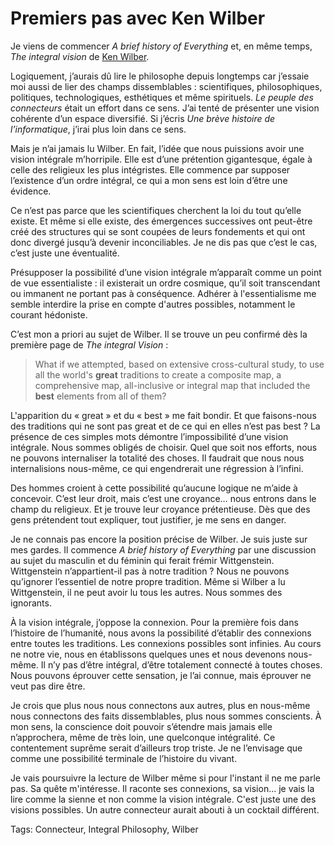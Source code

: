 # Premiers pas avec Ken Wilber

Je viens de commencer *A brief history of Everything* et, en même temps, *The integral vision* de [Ken Wilber](http://fr.wikipedia.org/wiki/Ken_Wilber).

Logiquement, j’aurais dû lire le philosophe depuis longtemps car j’essaie moi aussi de lier des champs dissemblables : scientifiques, philosophiques, politiques, technologiques, esthétiques et même spirituels. *Le peuple des connecteurs* était un effort dans ce sens. J’ai tenté de présenter une vision cohérente d’un espace diversifié. Si j’écris *Une brève histoire de l’informatique*, j’irai plus loin dans ce sens.

Mais je n’ai jamais lu Wilber. En fait, l’idée que nous puissions avoir une vision intégrale m’horripile. Elle est d’une prétention gigantesque, égale à celle des religieux les plus intégristes. Elle commence par supposer l’existence d’un ordre intégral, ce qui a mon sens est loin d’être une évidence.

Ce n’est pas parce que les scientifiques cherchent la loi du tout qu’elle existe. Et même si elle existe, des émergences successives ont peut-être créé des structures qui se sont coupées de leurs fondements et qui ont donc divergé jusqu’à devenir inconciliables. Je ne dis pas que c’est le cas, c’est juste une éventualité.

Présupposer la possibilité d’une vision intégrale m’apparaît comme un point de vue essentialiste : il existerait un ordre cosmique, qu’il soit transcendant ou immanent ne portant pas à conséquence. Adhérer à l'essentialisme me semble interdire la prise en compte d'autres possibles, notamment le courant hédoniste.

C’est mon a priori au sujet de Wilber. Il se trouve un peu confirmé dès la première page de *The integral Vision* :

> What if we attempted, based on extensive cross-cultural study, to use all the world's **great** traditions to create a composite map, a comprehensive map, all-inclusive or integral map that included the **best** elements from all of them?

L'apparition du « great » et du « best » me fait bondir. Et que faisons-nous des traditions qui ne sont pas great et de ce qui en elles n’est pas best ? La présence de ces simples mots démontre l’impossibilité d’une vision intégrale. Nous sommes obligés de choisir. Quel que soit nos efforts, nous ne pouvons internaliser la totalité des choses. Il faudrait que nous nous internalisions nous-même, ce qui engendrerait une régression à l’infini.

Des hommes croient à cette possibilité qu’aucune logique ne m’aide à concevoir. C’est leur droit, mais c’est une croyance… nous entrons dans le champ du religieux. Et je trouve leur croyance prétentieuse. Dès que des gens prétendent tout expliquer, tout justifier, je me sens en danger.

Je ne connais pas encore la position précise de Wilber. Je suis juste sur mes gardes. Il commence *A brief history of Everything* par une discussion au sujet du masculin et du féminin qui ferait frémir Wittgenstein. Wittgenstein n’appartient-il pas à notre tradition ? Nous ne pouvons qu’ignorer l’essentiel de notre propre tradition. Même si Wilber a lu Wittgenstein, il ne peut avoir lu tous les autres. Nous sommes des ignorants.

À la vision intégrale, j’oppose la connexion. Pour la première fois dans l’histoire de l’humanité, nous avons la possibilité d’établir des connexions entre toutes les traditions. Les connexions possibles sont infinies. Au cours ne notre vie, nous en établissons quelques unes et nous devenons nous-même. Il n’y pas d’être intégral, d’être totalement connecté à toutes choses. Nous pouvons éprouver cette sensation, je l’ai connue, mais éprouver ne veut pas dire être.

Je crois que plus nous nous connectons aux autres, plus en nous-même nous connectons des faits dissemblables, plus nous sommes conscients. À mon sens, la conscience doit pouvoir s’étendre mais jamais elle n’approchera, même de très loin, une quelconque intégralité. Ce contentement suprême serait d’ailleurs trop triste. Je ne l’envisage que comme une possibilité terminale de l’histoire du vivant.

Je vais poursuivre la lecture de Wilber même si pour l'instant il ne me parle pas. Sa quête m'intéresse. Il raconte ses connexions, sa vision... je vais la lire comme la sienne et non comme la vision intégrale. C'est juste une des visions possibles. Un autre connecteur aurait abouti à un cocktail différent.

Tags: Connecteur, Integral Philosophy, Wilber